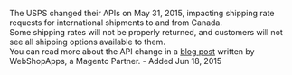The USPS changed their APIs on May 31, 2015, impacting shipping rate requests for international shipments to and from Canada.  
Some shipping rates will not be properly returned, and customers will not see all shipping options available to them.  
You can read more about the API change in a [blog post](http://www.webshopapps.com/blog/2015/06/usps-api-update-may-31st-2015-what-you-need-to-know/) written by WebShopApps, a Magento Partner. - Added Jun 18, 2015
